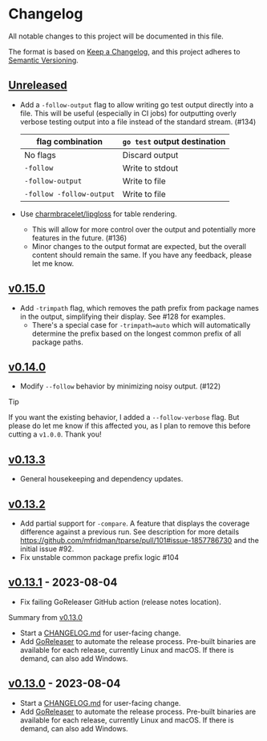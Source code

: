 # Changelog

All notable changes to this project will be documented in this file.

The format is based on [Keep a Changelog](https://keepachangelog.com/en/1.0.0/), and this project
adheres to [Semantic Versioning](https://semver.org/spec/v2.0.0.html).

## [Unreleased]

- Add a `-follow-output` flag to allow writing go test output directly into a file. This will be
  useful (especially in CI jobs) for outputting overly verbose testing output into a file instead of
  the standard stream. (#134)

  | flag combination         | `go test` output destination |
  | ------------------------ | ---------------------------- |
  | No flags                 | Discard output               |
  | `-follow`                | Write to stdout              |
  | `-follow-output`         | Write to file                |
  | `-follow -follow-output` | Write to file                |

- Use [charmbracelet/lipgloss](https://github.com/charmbracelet/lipgloss) for table rendering.
  - This will allow for more control over the output and potentially more features in the future.
    (#136)
  - Minor changes to the output format are expected, but the overall content should remain the same.
    If you have any feedback, please let me know.

## [v0.15.0]

- Add `-trimpath` flag, which removes the path prefix from package names in the output, simplifying
  their display. See #128 for examples.
  - There's a special case for `-trimpath=auto` which will automatically determine the prefix based
    on the longest common prefix of all package paths.

## [v0.14.0]

- Modify `--follow` behavior by minimizing noisy output. (#122)

> [!TIP]
>
> If you want the existing behavior, I added a `--follow-verbose` flag. But please do let me know if
> this affected you, as I plan to remove this before cutting a `v1.0.0`. Thank you!

## [v0.13.3]

- General housekeeping and dependency updates.

## [v0.13.2]

- Add partial support for `-compare`. A feature that displays the coverage difference against a
  previous run. See description for more details
  https://github.com/mfridman/tparse/pull/101#issue-1857786730 and the initial issue #92.
- Fix unstable common package prefix logic #104

## [v0.13.1] - 2023-08-04

- Fix failing GoReleaser GitHub action (release notes location).

Summary from [v0.13.0](https://github.com/mfridman/tparse/releases/tag/v0.13.0)

- Start a [CHANGELOG.md](https://github.com/mfridman/tparse/blob/main/CHANGELOG.md) for user-facing
  change.
- Add [GoReleaser](https://goreleaser.com/) to automate the release process. Pre-built binaries are
  available for each release, currently Linux and macOS. If there is demand, can also add Windows.

## [v0.13.0] - 2023-08-04

- Start a [CHANGELOG.md](https://github.com/mfridman/tparse/blob/main/CHANGELOG.md) for user-facing
  change.
- Add [GoReleaser](https://goreleaser.com/) to automate the release process. Pre-built binaries are
  available for each release, currently Linux and macOS. If there is demand, can also add Windows.

[Unreleased]: https://github.com/mfridman/tparse/compare/v0.15.0...HEAD
[v0.15.0]: https://github.com/mfridman/tparse/compare/v0.14.0...v0.15.0
[v0.14.0]: https://github.com/mfridman/tparse/compare/v0.13.3...v0.14.0
[v0.13.3]: https://github.com/mfridman/tparse/compare/v0.13.2...v0.13.3
[v0.13.2]: https://github.com/mfridman/tparse/compare/v0.13.1...v0.13.2
[v0.13.1]: https://github.com/mfridman/tparse/compare/v0.13.0...v0.13.1
[v0.13.0]: https://github.com/mfridman/tparse/releases/tag/v0.13.0
